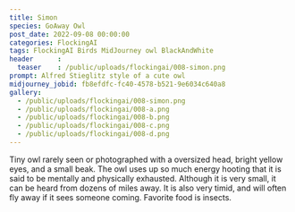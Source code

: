 ```yaml
---
title: Simon
species: GoAway Owl
post_date: 2022-09-08 00:00:00
categories: FlockingAI
tags: FlockingAI Birds MidJourney owl BlackAndWhite
header      :
  teaser    : /public/uploads/flockingai/008-simon.png
prompt: Alfred Stieglitz style of a cute owl
midjourney_jobid: fb8efdfc-fc40-4578-b521-9e6034c640a8
gallery: 
  - /public/uploads/flockingai/008-simon.png
  - /public/uploads/flockingai/008-a.png
  - /public/uploads/flockingai/008-b.png
  - /public/uploads/flockingai/008-c.png
  - /public/uploads/flockingai/008-d.png
---
```


Tiny owl rarely seen or photographed with a oversized head, bright yellow eyes, and a small beak. The owl uses up so much energy hooting that it is said to be mentally and physically exhausted. Although it is very small, it can be heard from dozens of miles away. It is also very timid, and will often fly away if it sees someone coming. Favorite food is insects.
